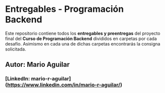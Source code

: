 # Entregables - Programación Backend

Este repositorio contiene todos los **entregables y preentregas** del proyecto final del **Curso de Programación Backend** divididos en carpetas por cada desafío. Asimismo en cada una de dichas carpetas encontrarás la consigna solicitada.

## Autor: Mario Aguilar

### [LinkedIn: mario-r-aguilar] (https://www.linkedin.com/in/mario-r-aguilar/)
